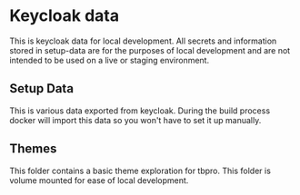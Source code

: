 # Keycloak data

This is keycloak data for local development. All secrets and information stored in setup-data are for the purposes of
local development and are not intended to be used on a live or staging environment.

## Setup Data

This is various data exported from keycloak. During the build process docker will import this data so you won't have to
set it up manually.

## Themes

This folder contains a basic theme exploration for tbpro. This folder is volume mounted for ease of local development.